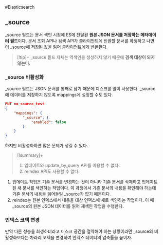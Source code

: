 #Elasticsearch 

## \_source
\_source 필드는 문서 색인 시점에 ES에 전달된 **원본 JSON 문서를 저장하는 메타데이터 필드**이다. 문서 조회 API나 검색 API가 클라이언트에 반환할 문서를 확정하고 나면 이 \_source에 저장된 값을 읽어 클라이언트에게 반환한다.

> [!tip]+ 
> _source 필드 자체는 역색인을 생성하지 않기 때문에 **검색 대상이 되지 않는다.**

### \_source 비활성화
\_source 필드는 JSON 문서를 통째로 담기 때문에 디스크를 많이 사용한다. \_source에 데이터를 저장하지 않도록 mappings에 설정할 수도 있다.
```json
PUT no_source_test
{
	"mappings": {
		"_source": {
			"enabled": false
		}
	}
}
```

하지만 비활성화하면 많은 문제가 생길 수 있다.

> [!summary]+ 
> 1. 업데이트와 update_by_query API를 이용할 수 없다.
> 2. reindex API도 사용할 수 없다.

1. 업데이트 작업은 기존 문서를 변경하는 것이 아니라 기존 문서를 삭제하고 업데이트된 새 문서를 색인하는 작업이다. 이 과정에서 기존 문서의 내용을 확인해야 하는데 기존 문서의 내용을 읽어들일 \_source가 없기 때문이다.
2. reindex는 원본 인덱스에서 내용을 대상 인덱스에 새로 색인하는 작업이다. 이 때 \_source의 원본 JSON 데이터를 읽어 재색인 작업을 수행한다.

### 인덱스 코덱 변경
만약 다른 성능을 희생하더라고 디스크 공간을 절약해야 하는 상황이라면 \_source의 비활성화보다는 차라리 코덱을 변경하여 인덱스 데이터의 압축률을 높이자.